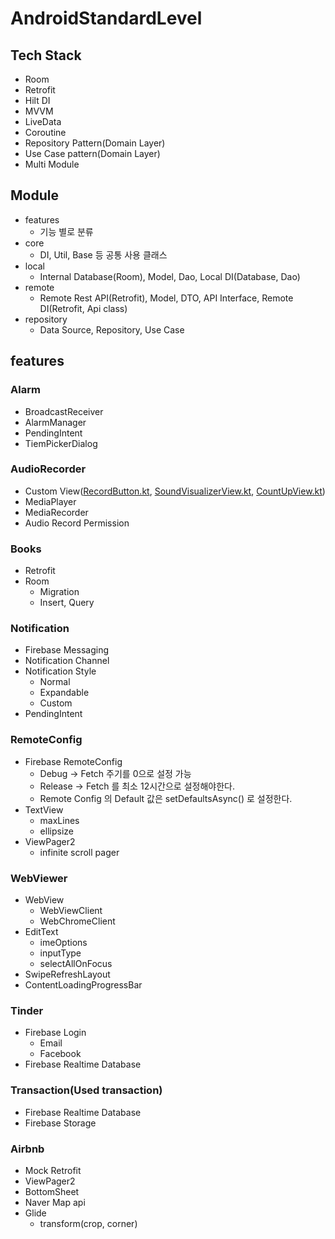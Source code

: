 # AndroidStandardLevel
## Tech Stack
* Room
* Retrofit
* Hilt DI
* MVVM
* LiveData
* Coroutine
* Repository Pattern(Domain Layer)
* Use Case pattern(Domain Layer)
* Multi Module

## Module
* features
  * 기능 별로 분류
* core
  * DI, Util, Base 등 공통 사용 클래스
* local
  * Internal Database(Room), Model, Dao, Local DI(Database, Dao)
* remote
  * Remote Rest API(Retrofit), Model, DTO, API Interface, Remote DI(Retrofit, Api class)
* repository
  * Data Source, Repository, Use Case


## features
### Alarm
- BroadcastReceiver
- AlarmManager
- PendingIntent
- TiemPickerDialog

### AudioRecorder
- Custom View([RecordButton.kt](https://github.com/thkim0118/AndroidStandardLevel/blob/master/features/AudioRecorder/src/main/java/com/terry/recorder/RecordButton.kt), [SoundVisualizerView.kt](https://github.com/thkim0118/AndroidStandardLevel/blob/master/features/AudioRecorder/src/main/java/com/terry/recorder/SoundVisualizerView.kt), [CountUpView.kt](https://github.com/thkim0118/AndroidStandardLevel/blob/master/features/AudioRecorder/src/main/java/com/terry/recorder/CountUpView.kt))
- MediaPlayer
- MediaRecorder
- Audio Record Permission

### Books
- Retrofit
- Room
  - Migration
  - Insert, Query

### Notification
- Firebase Messaging
- Notification Channel
- Notification Style
  - Normal
  - Expandable
  - Custom
- PendingIntent

### RemoteConfig
- Firebase RemoteConfig
  - Debug -> Fetch 주기를 0으로 설정 가능
  - Release -> Fetch 를 최소 12시간으로 설정해야한다.
  - Remote Config 의 Default 값은 setDefaultsAsync() 로 설정한다.
- TextView
  - maxLines
  - ellipsize
- ViewPager2
  - infinite scroll pager

### WebViewer
- WebView
  - WebViewClient
  - WebChromeClient
- EditText
  - imeOptions
  - inputType
  - selectAllOnFocus
- SwipeRefreshLayout
- ContentLoadingProgressBar

### Tinder
- Firebase Login
  - Email
  - Facebook
- Firebase Realtime Database

### Transaction(Used transaction)
- Firebase Realtime Database
- Firebase Storage

### Airbnb
- Mock Retrofit
- ViewPager2
- BottomSheet
- Naver Map api
- Glide
  - transform(crop, corner)
